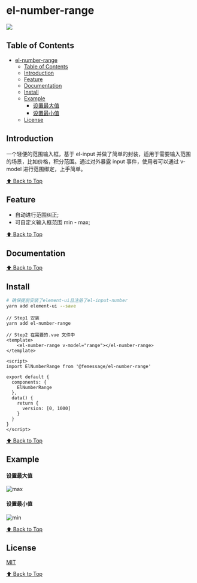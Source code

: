 # el-number-range

![](http://thyrsi.com/t6/664/1548755405x2890174656.gif)

## Table of Contents

* [el-number-range](#el-number-range)
  * [Table of Contents](#table-of-contents)
  * [Introduction](#introduction)
  * [Feature](#feature)
  * [Documentation](#documentation)
  * [Install](#install)
  * [Example](#example)
    * [设置最大值](#%E8%AE%BE%E7%BD%AE%E6%9C%80%E5%A4%A7%E5%80%BC)
    * [设置最小值](#%E8%AE%BE%E7%BD%AE%E6%9C%80%E5%B0%8F%E5%80%BC)
  * [License](#license)

## Introduction

一个轻便的范围输入框，基于 el-input 并做了简单的封装，适用于需要输入范围的场景，比如价格，积分范围。通过对外暴露 input 事件，使用者可以通过 v-model 进行范围绑定，上手简单。

[⬆ Back to Top](#table-of-contents)

## Feature

* 自动进行范围纠正;
* 可自定义输入框范围 min - max;

[⬆ Back to Top](#table-of-contents)

## Documentation

[⬆ Back to Top](#table-of-contents)

## Install

```sh
# 确保提前安装了element-ui且注册了el-input-number
yarn add element-ui --save
```

```vue
// Step1 安装
yarn add el-number-range 

// Step2 在需要的.vue 文件中
<template>
    <el-number-range v-model="range"></el-number-range>
</template>

<script>
import ElNumberRange from '@femessage/el-number-range'

export default {
  components: {
    ElNumberRange
  },
  data() {
    return {
      version: [0, 1000]
    }
  }
}
</script>
```

[⬆ Back to Top](#table-of-contents)

## Example

#### 设置最大值

![max](http://thyrsi.com/t6/664/1548754376x2728306210.gif)

#### 设置最小值

![min](http://thyrsi.com/t6/664/1548754367x2728306210.gif)

[⬆ Back to Top](#table-of-contents)

## License

[MIT](./LICENSE)

[⬆ Back to Top](#table-of-contents)
